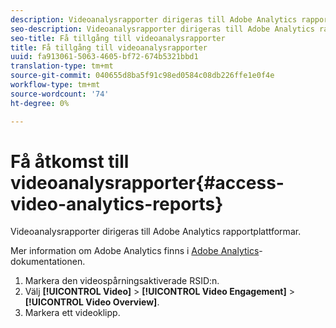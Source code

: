 ```yaml
---
description: Videoanalysrapporter dirigeras till Adobe Analytics rapportplattformar.
seo-description: Videoanalysrapporter dirigeras till Adobe Analytics rapportplattformar.
seo-title: Få tillgång till videoanalysrapporter
title: Få tillgång till videoanalysrapporter
uuid: fa913061-5063-4605-bf72-674b5321bbd1
translation-type: tm+mt
source-git-commit: 040655d8ba5f91c98ed0584c08db226ffe1e0f4e
workflow-type: tm+mt
source-wordcount: '74'
ht-degree: 0%

---
```



# Få åtkomst till videoanalysrapporter{#access-video-analytics-reports}

Videoanalysrapporter dirigeras till Adobe Analytics rapportplattformar.

Mer information om Adobe Analytics finns i [Adobe Analytics](https://microsite.omniture.com/t2/help/en_US/reference/)-dokumentationen.
1. Markera den videospårningsaktiverade RSID:n.
1. Välj **[!UICONTROL Video]** > **[!UICONTROL Video Engagement]** > **[!UICONTROL Video Overview]**.
1. Markera ett videoklipp.
